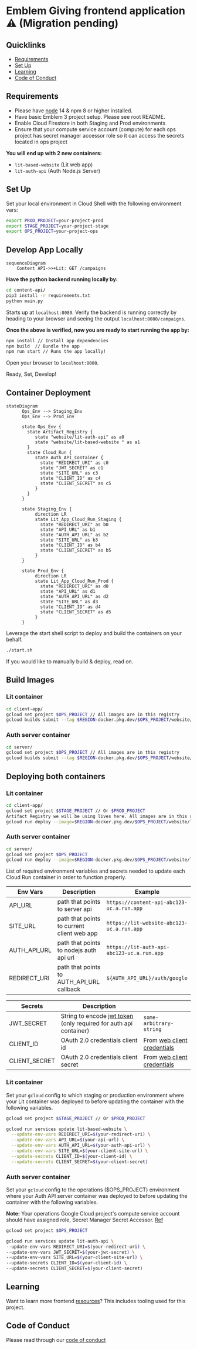 # Emblem Giving frontend application ⚠️  (Migration pending)

## Quicklinks
* [Requirements](requirements)
* [Set Up](#set-up)
* [Learning](requirements)
* [Code of Conduct](#code-of-conduct)

## Requirements

* Please have [node](https://nodejs.org/en/ ) 14 & npm 8 or higher installed.
* Have basic Emblem 3 project setup. Please see root README. 
* Enable Cloud Firestore in both Staging and Prod environments
* Ensure that your compute service account (compute) for each ops project has secret manager accessor role so it can access the secrets located in ops project

**You will end up with 2 new containers:**
* `lit-based-website` (Lit web app)
* `lit-auth-api` (Auth Node.js Server)

## Set Up
Set your local environment in Cloud Shell with the following environment vars:

```bash
export PROD_PROJECT=your-project-prod
export STAGE_PROJECT=your-project-stage
export OPS_PROJECT=your-project-ops
```

## Develop App Locally

```mermaid
sequenceDiagram
    Content API->>+Lit: GET /campaigns
```

**Have the python backend running locally by:**
```bash
cd content-api/
pip3 install -r requirements.txt
python main.py 
```
Starts up at `localhost:8080`. 
Verify the backend is running correctly by heading to your browser and seeing the output `localhost:8080/campaigns`.

**Once the above is verified, now you are ready to start running the app by:**

```bash
npm install // Install app dependencies
npm build  // Bundle the app
npm run start // Runs the app locally!
```

Open your browser to `localhost:8000`.

Ready, Set, Develop!


## Container Deployment

```mermaid
stateDiagram
      Ops_Env --> Staging_Env
      Ops_Env --> Prod_Env
 
      state Ops_Env {
        state Artifact_Registry {
           state "website/lit-auth-api" as a0
           state "website/lit-based-website " as a1
        }
        state Cloud_Run {
           state Auth_API_Container {
             state "REDIRECT_URI" as c0
             state "JWT_SECRET" as c1
             state "SITE_URL" as c3
             state "CLIENT_ID" as c4
             state "CLIENT_SECRET" as c5
           }
        }
      }
 
      state Staging_Env {
           direction LR
           state Lit_App_Cloud_Run_Staging {
             state "REDIRECT_URI" as b0
             state "API_URL" as b1
             state "AUTH_API_URL" as b2
             state "SITE_URL" as b3
             state "CLIENT_ID" as b4
             state "CLIENT_SECRET" as b5
           }
      }
 
      state Prod_Env {
           direction LR
           state Lit_App_Cloud_Run_Prod {
             state "REDIRECT_URI" as d0
             state "API_URL" as d1
             state "AUTH_API_URL" as d2
             state "SITE_URL" as d3
             state "CLIENT_ID" as d4
             state "CLIENT_SECRET" as d5
           }
      }
```

Leverage the start shell script to deploy and build the containers on your behalf.

```bash
./start.sh
```

If you would like to manually build & deploy, read on.

## Build Images  

### Lit container

```bash
cd client-app/
gcloud set project $OPS_PROJECT // All images are in this registry
gcloud builds submit --tag $REGION-docker.pkg.dev/$OPS_PROJECT/website/lit-based-website
```

### Auth server container

```bash
cd server/
gcloud set project $OPS_PROJECT // All images are in this registry
gcloud builds submit --tag $REGION-docker.pkg.dev/$OPS_PROJECT/website/lit-auth-api
```

## Deploying both containers

### Lit container

```bash
cd client-app/
gcloud set project $STAGE_PROJECT // Or $PROD_PROJECT
Artifact Registry we will be using lives here. All images are in this registry
gcloud run deploy --image=$REGION-docker.pkg.dev/$OPS_PROJECT/website/lit-based-website --port 8000
```

### Auth server container

```bash
cd server/
gcloud set project $OPS_PROJECT 
gcloud run deploy --image=$REGION-docker.pkg.dev/$OPS_PROJECT/website/lit-auth-api --port 4000
```

List of required environment variables and secrets needed to update each Cloud Run container in order to function properly. 

| Env Vars       | Description                                 | Example                                    |
| -------------- | ------------------------------------------- | ------------------------------------------ |
| API_URL        | path that points to server api              | `https://content-api-abc123-uc.a.run.app`  |
| SITE_URL       | path that points to current client web app  | `https://lit-website-abc123-uc.a.run.app`  |
| AUTH_API_URL   | path that points to nodejs auth api url     | `https://lit-auth-api-abc123-uc.a.run.app` |
| REDIRECT_URI   | path that points to AUTH_API_URL callback   | `${AUTH_API_URL}/auth/google`              |

| Secrets        | Description                                                                                      |                                                                                  |
| -------------- | ------------------------------------------------------------------------------------------------ | -------------------------------------------------------------------------------- |
| JWT_SECRET     | String to encode [jwt token](https://jwt.io/introduction) (only required for auth api container) | `some-arbitrary-string`                                                     |
| CLIENT_ID      | OAuth 2.0 credentials client id                                                                  | From [web client credentials](https://console.cloud.google.com/apis/credentials) |
| CLIENT_SECRET  | OAuth 2.0 credentials client secret                                                              | From [web client credentials](https://console.cloud.google.com/apis/credentials) |

### Lit container

Set your `gcloud` config to which staging or production environment where your Lit container was deployed to before updating
the container with the following variables.

```bash
gcloud set project $STAGE_PROJECT // Or $PROD_PROJECT

gcloud run services update lit-based-website \
  --update-env-vars REDIRECT_URI=$(your-redirect-uri) \
  --update-env-vars API_URL=$(your-api-url) \
  --update-env-vars AUTH_API_URL=$(your-auth-api-url) \
  --update-env-vars SITE_URL=$(your-client-site-url) \
  --update-secrets CLIENT_ID=$(your-client-id) \
  --update-secrets CLIENT_SECRET=$(your-client-secret)
```

### Auth server container

Set your `gcloud` config to the operations ($OPS_PROJECT) environment where your Auth API server container was deployed to before updating
the container with the following variables.

**Note:** Your operations Google Cloud project's compute service account should have assigned role, Secret Manager Secret Accessor. [Ref](https://cloud.google.com/run/docs/configuring/secrets)

```bash
gcloud set project $OPS_PROJECT 

gcloud run services update lit-auth-api \
--update-env-vars REDIRECT_URI=$(your-redirect-uri) \
--update-env-vars JWT_SECRET=$(your-jwt-secret) \
--update-env-vars SITE_URL=$(your-client-site-url) \
--update-secrets CLIENT_ID=$(your-client-id) \ 
--update-secrets CLIENT_SECRET=$(your-client-secret)

```

## Learning

Want to learn more frontend [resources](docs/resources.md)? This includes tooling used for this project.

## Code of Conduct

Please read through our [code of conduct](docs/code_of_conduct.md)
